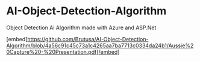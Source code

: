 # AI-Object-Detection-Algorithm
Object Detection Ai Algorithm made with Azure and ASP.Net

[embed]https://github.com/Brutusa/AI-Object-Detection-Algorithm/blob/4a56c91c45c73a1c4265aa7ba7713c0334da24b1/Aussie%20Capture%20-%20Presentation.pdf[/embed]
